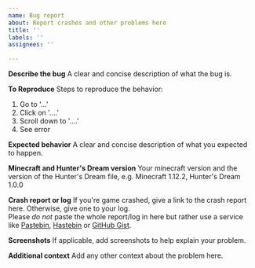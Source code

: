 ```yaml
---
name: Bug report
about: Report crashes and other problems here
title: ''
labels: ''
assignees: ''

---
```


**Describe the bug**
A clear and concise description of what the bug is.

**To Reproduce**
Steps to reproduce the behavior:
1. Go to '...'
2. Click on '....'
3. Scroll down to '....'
4. See error

**Expected behavior**
A clear and concise description of what you expected to happen.

**Minecraft and Hunter's Dream version**
Your minecraft version and the version of the Hunter's Dream file, e.g. Minecraft 1.12.2, Hunter's Dream 1.0.0

**Crash report or log**
If you're game crashed, give a link to the crash report here. Otherwise, give one to your log.  
Please *do not* paste the whole report/log in here but rather use a service like [Pastebin](https://pastebin.com/), [Hastebin](https://hastebin.com/) or [GitHub Gist](https://gist.github.com/).

**Screenshots**
If applicable, add screenshots to help explain your problem.

**Additional context**
Add any other context about the problem here.
